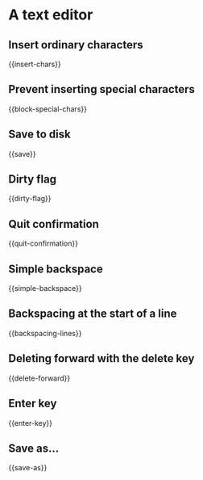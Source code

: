 # A text editor

## Insert ordinary characters

{{insert-chars}}

## Prevent inserting special characters

{{block-special-chars}}

## Save to disk

{{save}}

## Dirty flag

{{dirty-flag}}

## Quit confirmation

{{quit-confirmation}}

## Simple backspace

{{simple-backspace}}

## Backspacing at the start of a line

{{backspacing-lines}}

## Deleting forward with the delete key

{{delete-forward}}

## Enter key

{{enter-key}}

## Save as...

{{save-as}}

